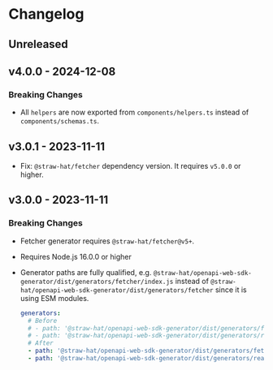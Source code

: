# Changelog

## Unreleased

## v4.0.0 - 2024-12-08

### Breaking Changes

- All `helpers` are now exported from `components/helpers.ts` instead of `components/schemas.ts`.

## v3.0.1 - 2023-11-11

- Fix: `@straw-hat/fetcher` dependency version. It requires `v5.0.0` or higher.

## v3.0.0 - 2023-11-11

### Breaking Changes

- Fetcher generator requires `@straw-hat/fetcher@v5+`.
- Requires Node.js 16.0.0 or higher
- Generator paths are fully qualified, e.g. `@straw-hat/openapi-web-sdk-generator/dist/generators/fetcher/index.js`
  instead of `@straw-hat/openapi-web-sdk-generator/dist/generators/fetcher` since it is using ESM modules.

  ```yaml
  generators:
    # Before
    # - path: '@straw-hat/openapi-web-sdk-generator/dist/generators/fetcher'
    # - path: '@straw-hat/openapi-web-sdk-generator/dist/generators/react-query-fetcher'
    # After
    - path: '@straw-hat/openapi-web-sdk-generator/dist/generators/fetcher/index.js'
    - path: '@straw-hat/openapi-web-sdk-generator/dist/generators/react-query-fetcher/index.js'
  ```
